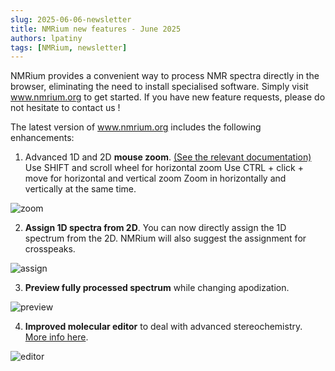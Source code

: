```yaml
---
slug: 2025-06-06-newsletter
title: NMRium new features - June 2025
authors: lpatiny
tags: [NMRium, newsletter]
---
```


NMRium provides a convenient way to process NMR spectra directly in the browser, eliminating the need to install specialised software. Simply visit www.nmrium.org to get started. If you have new feature requests, please do not hesitate to contact us !

The latest version of www.nmrium.org includes the following enhancements:

1. Advanced 1D and 2D **mouse zoom**. [(See the relevant documentation)](/help/zoom-and-scale)
   Use SHIFT and scroll wheel for horizontal zoom
   Use CTRL + click + move for horizontal and vertical zoom
   Zoom in horizontally and vertically at the same time.

![zoom](/newsletters/2025/june/zoom.gif)

2. **Assign 1D spectra from 2D**. You can now directly assign the 1D spectrum from the 2D. NMRium will also suggest the assignment for crosspeaks.

![assign](/newsletters/2025/june/assign.gif)

3. **Preview fully processed spectrum** while changing apodization.

![preview](/newsletters/2025/june/preview.gif)

4. **Improved molecular editor** to deal with advanced stereochemistry. [More info here](/ocl/stereochemistry).

![editor](/newsletters/2025/june/editor.gif)
